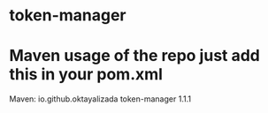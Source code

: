 # token-manager




# Maven usage of the repo just add this in your pom.xml
Maven:
<dependency>
    <groupId>io.github.oktayalizada</groupId>
    <artifactId>token-manager</artifactId>
    <version>1.1.1</version>
</dependency>


